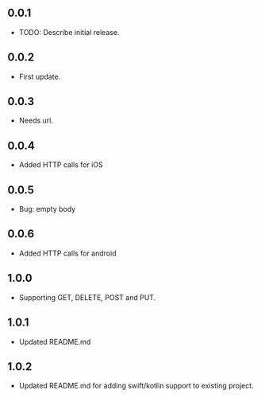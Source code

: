 ## 0.0.1

* TODO: Describe initial release.

## 0.0.2

* First update.

## 0.0.3

* Needs url.

## 0.0.4

* Added HTTP calls for iOS

## 0.0.5

* Bug: empty body

## 0.0.6

* Added HTTP calls for android

## 1.0.0

* Supporting GET, DELETE, POST and PUT.

## 1.0.1

* Updated README.md

## 1.0.2

* Updated README.md for adding swift/kotlin support to existing project.

